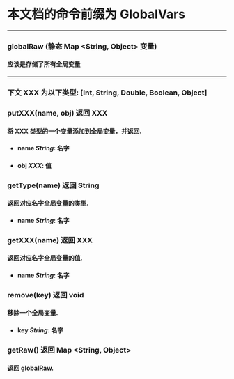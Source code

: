 # 本文档的命令前缀为 GlobalVars
--------------------
### globalRaw (静态 Map <String, Object> 变量)
#### 应该是存储了所有全局变量
--------------------
### 下文 XXX 为以下类型: [Int, String, Double, Boolean, Object]
### putXXX(name, obj) 返回 XXX
#### 将 XXX 类型的一个变量添加到全局变量，并返回.
* #### name *String*: 名字
* #### obj *XXX*: 值
### getType(name) 返回 String
#### 返回对应名字全局变量的类型.
* #### name *String*: 名字
### getXXX(name) 返回 XXX
#### 返回对应名字全局变量的值.
* #### name *String*: 名字
### remove(key) 返回 void
#### 移除一个全局变量.
* #### key *String*: 名字
### getRaw() 返回 Map <String, Object>
#### 返回 globalRaw.
